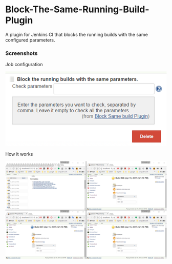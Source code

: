 Block-The-Same-Running-Build-Plugin
===================================

A plugin for Jenkins CI that blocks the running builds with the same configured parameters.

### Screenshots

Job configuration

![Build step configuration](images/parameters.png)


How it works

![Run result](images/works.png)

